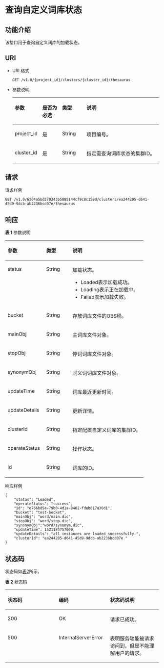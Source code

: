 # 查询自定义词库状态<a name="css_03_0028"></a>

## 功能介绍<a name="section874853215915"></a>

该接口用于查询自定义词库的加载状态。

## URI<a name="section8763193210910"></a>

-   URI 格式

    ```
    GET /v1.0/{project_id}/clusters/{cluster_id}/thesaurus
    ```

-   参数说明

    <a name="table57631032695"></a>
    <table><thead align="left"><tr id="row4445336913"><th class="cellrowborder" valign="top" width="15%" id="mcps1.1.5.1.1"><p id="p54417338910"><a name="p54417338910"></a><a name="p54417338910"></a>参数</p>
    </th>
    <th class="cellrowborder" valign="top" width="14.000000000000002%" id="mcps1.1.5.1.2"><p id="p1644733693"><a name="p1644733693"></a><a name="p1644733693"></a>是否为必选</p>
    </th>
    <th class="cellrowborder" valign="top" width="17%" id="mcps1.1.5.1.3"><p id="p11441233696"><a name="p11441233696"></a><a name="p11441233696"></a>类型</p>
    </th>
    <th class="cellrowborder" valign="top" width="54%" id="mcps1.1.5.1.4"><p id="p124403319916"><a name="p124403319916"></a><a name="p124403319916"></a>说明</p>
    </th>
    </tr>
    </thead>
    <tbody><tr id="row94414331098"><td class="cellrowborder" valign="top" width="15%" headers="mcps1.1.5.1.1 "><p id="p950595565411"><a name="p950595565411"></a><a name="p950595565411"></a>project_id</p>
    </td>
    <td class="cellrowborder" valign="top" width="14.000000000000002%" headers="mcps1.1.5.1.2 "><p id="p9444331997"><a name="p9444331997"></a><a name="p9444331997"></a>是</p>
    </td>
    <td class="cellrowborder" valign="top" width="17%" headers="mcps1.1.5.1.3 "><p id="p144412334919"><a name="p144412334919"></a><a name="p144412334919"></a>String</p>
    </td>
    <td class="cellrowborder" valign="top" width="54%" headers="mcps1.1.5.1.4 "><p id="p18449331896"><a name="p18449331896"></a><a name="p18449331896"></a>项目编号。</p>
    </td>
    </tr>
    <tr id="row14453320917"><td class="cellrowborder" valign="top" width="15%" headers="mcps1.1.5.1.1 "><p id="p15505145512547"><a name="p15505145512547"></a><a name="p15505145512547"></a>cluster_id</p>
    </td>
    <td class="cellrowborder" valign="top" width="14.000000000000002%" headers="mcps1.1.5.1.2 "><p id="p24410331398"><a name="p24410331398"></a><a name="p24410331398"></a>是</p>
    </td>
    <td class="cellrowborder" valign="top" width="17%" headers="mcps1.1.5.1.3 "><p id="p844133316918"><a name="p844133316918"></a><a name="p844133316918"></a>String</p>
    </td>
    <td class="cellrowborder" valign="top" width="54%" headers="mcps1.1.5.1.4 "><p id="p13441833493"><a name="p13441833493"></a><a name="p13441833493"></a>指定需查询词库状态的集群ID。</p>
    </td>
    </tr>
    </tbody>
    </table>


## 请求<a name="section1477913211910"></a>

请求样例

```
GET /v1.0/6204a5bd270343b5885144cf9c8c158d/clusters/ea244205-d641-45d9-9dcb-ab2236bcd07e/thesaurus
```

## 响应<a name="section19810103220915"></a>

**表 1**  参数说明

<a name="table2282125191510"></a>
<table><thead align="left"><tr id="row16282195131515"><th class="cellrowborder" valign="top" width="28.000000000000004%" id="mcps1.2.4.1.1"><p id="p4446331696"><a name="p4446331696"></a><a name="p4446331696"></a>参数</p>
</th>
<th class="cellrowborder" valign="top" width="19%" id="mcps1.2.4.1.2"><p id="p7440338917"><a name="p7440338917"></a><a name="p7440338917"></a>类型</p>
</th>
<th class="cellrowborder" valign="top" width="53%" id="mcps1.2.4.1.3"><p id="p184453317918"><a name="p184453317918"></a><a name="p184453317918"></a>说明</p>
</th>
</tr>
</thead>
<tbody><tr id="row142821951181515"><td class="cellrowborder" valign="top" width="28.000000000000004%" headers="mcps1.2.4.1.1 "><p id="p14081111574"><a name="p14081111574"></a><a name="p14081111574"></a>status</p>
</td>
<td class="cellrowborder" valign="top" width="19%" headers="mcps1.2.4.1.2 "><p id="p1971181065714"><a name="p1971181065714"></a><a name="p1971181065714"></a>String</p>
</td>
<td class="cellrowborder" valign="top" width="53%" headers="mcps1.2.4.1.3 "><p id="p4524238185713"><a name="p4524238185713"></a><a name="p4524238185713"></a>加载状态。</p>
<a name="ul16261175675719"></a><a name="ul16261175675719"></a><ul id="ul16261175675719"><li>Loaded表示加载成功。</li><li>Loading表示正在加载中。</li><li>Failed表示加载失败。</li></ul>
</td>
</tr>
<tr id="row543104310568"><td class="cellrowborder" valign="top" width="28.000000000000004%" headers="mcps1.2.4.1.1 "><p id="p14087119575"><a name="p14087119575"></a><a name="p14087119575"></a>bucket</p>
</td>
<td class="cellrowborder" valign="top" width="19%" headers="mcps1.2.4.1.2 "><p id="p3711201095716"><a name="p3711201095716"></a><a name="p3711201095716"></a>String</p>
</td>
<td class="cellrowborder" valign="top" width="53%" headers="mcps1.2.4.1.3 "><p id="p322318256578"><a name="p322318256578"></a><a name="p322318256578"></a>存放词库文件的OBS桶。</p>
</td>
</tr>
<tr id="row142728488564"><td class="cellrowborder" valign="top" width="28.000000000000004%" headers="mcps1.2.4.1.1 "><p id="p2040821145715"><a name="p2040821145715"></a><a name="p2040821145715"></a>mainObj</p>
</td>
<td class="cellrowborder" valign="top" width="19%" headers="mcps1.2.4.1.2 "><p id="p12711110135713"><a name="p12711110135713"></a><a name="p12711110135713"></a>String</p>
</td>
<td class="cellrowborder" valign="top" width="53%" headers="mcps1.2.4.1.3 "><p id="p11223132516573"><a name="p11223132516573"></a><a name="p11223132516573"></a>主词库文件对象。</p>
</td>
</tr>
<tr id="row15272154845619"><td class="cellrowborder" valign="top" width="28.000000000000004%" headers="mcps1.2.4.1.1 "><p id="p640812125718"><a name="p640812125718"></a><a name="p640812125718"></a>stopObj</p>
</td>
<td class="cellrowborder" valign="top" width="19%" headers="mcps1.2.4.1.2 "><p id="p147111710175715"><a name="p147111710175715"></a><a name="p147111710175715"></a>String</p>
</td>
<td class="cellrowborder" valign="top" width="53%" headers="mcps1.2.4.1.3 "><p id="p14223325185719"><a name="p14223325185719"></a><a name="p14223325185719"></a>停词词库文件对象。</p>
</td>
</tr>
<tr id="row1689113719407"><td class="cellrowborder" valign="top" width="28.000000000000004%" headers="mcps1.2.4.1.1 "><p id="p17891037154017"><a name="p17891037154017"></a><a name="p17891037154017"></a>synonymObj</p>
</td>
<td class="cellrowborder" valign="top" width="19%" headers="mcps1.2.4.1.2 "><p id="p7891937164018"><a name="p7891937164018"></a><a name="p7891937164018"></a>String</p>
</td>
<td class="cellrowborder" valign="top" width="53%" headers="mcps1.2.4.1.3 "><p id="p6891837114018"><a name="p6891837114018"></a><a name="p6891837114018"></a>同义词词库文件对象。</p>
</td>
</tr>
<tr id="row1215235445612"><td class="cellrowborder" valign="top" width="28.000000000000004%" headers="mcps1.2.4.1.1 "><p id="p13410312579"><a name="p13410312579"></a><a name="p13410312579"></a>updateTime</p>
</td>
<td class="cellrowborder" valign="top" width="19%" headers="mcps1.2.4.1.2 "><p id="p127123106579"><a name="p127123106579"></a><a name="p127123106579"></a>String</p>
</td>
<td class="cellrowborder" valign="top" width="53%" headers="mcps1.2.4.1.3 "><p id="p7223025185714"><a name="p7223025185714"></a><a name="p7223025185714"></a>词库最近更新时间。</p>
</td>
</tr>
<tr id="row7152135455612"><td class="cellrowborder" valign="top" width="28.000000000000004%" headers="mcps1.2.4.1.1 "><p id="p1141041165716"><a name="p1141041165716"></a><a name="p1141041165716"></a>updateDetails</p>
</td>
<td class="cellrowborder" valign="top" width="19%" headers="mcps1.2.4.1.2 "><p id="p671291020575"><a name="p671291020575"></a><a name="p671291020575"></a>String</p>
</td>
<td class="cellrowborder" valign="top" width="53%" headers="mcps1.2.4.1.3 "><p id="p18223132515717"><a name="p18223132515717"></a><a name="p18223132515717"></a>更新详情。</p>
</td>
</tr>
<tr id="row2152165475615"><td class="cellrowborder" valign="top" width="28.000000000000004%" headers="mcps1.2.4.1.1 "><p id="p9410318573"><a name="p9410318573"></a><a name="p9410318573"></a>clusterId</p>
</td>
<td class="cellrowborder" valign="top" width="19%" headers="mcps1.2.4.1.2 "><p id="p1071201075718"><a name="p1071201075718"></a><a name="p1071201075718"></a>String</p>
</td>
<td class="cellrowborder" valign="top" width="53%" headers="mcps1.2.4.1.3 "><p id="p19223192518575"><a name="p19223192518575"></a><a name="p19223192518575"></a>指定配置自定义词库的集群ID。</p>
</td>
</tr>
<tr id="row16866125216374"><td class="cellrowborder" valign="top" width="28.000000000000004%" headers="mcps1.2.4.1.1 "><p id="p386615524377"><a name="p386615524377"></a><a name="p386615524377"></a>operateStatus</p>
</td>
<td class="cellrowborder" valign="top" width="19%" headers="mcps1.2.4.1.2 "><p id="p08666524376"><a name="p08666524376"></a><a name="p08666524376"></a>String</p>
</td>
<td class="cellrowborder" valign="top" width="53%" headers="mcps1.2.4.1.3 "><p id="p14866165219373"><a name="p14866165219373"></a><a name="p14866165219373"></a>操作状态。</p>
</td>
</tr>
<tr id="row1164735713373"><td class="cellrowborder" valign="top" width="28.000000000000004%" headers="mcps1.2.4.1.1 "><p id="p19647657163716"><a name="p19647657163716"></a><a name="p19647657163716"></a>id</p>
</td>
<td class="cellrowborder" valign="top" width="19%" headers="mcps1.2.4.1.2 "><p id="p136471057193713"><a name="p136471057193713"></a><a name="p136471057193713"></a>String</p>
</td>
<td class="cellrowborder" valign="top" width="53%" headers="mcps1.2.4.1.3 "><p id="p6647857203713"><a name="p6647857203713"></a><a name="p6647857203713"></a>词库的ID。</p>
</td>
</tr>
</tbody>
</table>

响应样例

```
{
    "status": "Loaded",
    "operateStatus": "success",
    "id": "e766bd5a-79b0-4d1a-8402-fdeb017a36d1",
    "bucket": "test-bucket",
    "mainObj": "word/main.dic",
    "stopObj": "word/stop.dic",
    "synonymObj":"word/synonym.dic",
    "updateTime": 1521184757000,
    "updateDetails": "all instances are loaded successfully.",
    "clusterId": "ea244205-d641-45d9-9dcb-ab2236bcd07e " 
}
```

## 状态码<a name="section87962546391"></a>

状态码如[表2](#table209491933101317)所示。

**表 2**  状态码

<a name="table209491933101317"></a>
<table><thead align="left"><tr id="row194918333132"><th class="cellrowborder" valign="top" width="33.33333333333333%" id="mcps1.2.4.1.1"><p id="p6531343171310"><a name="p6531343171310"></a><a name="p6531343171310"></a>状态码</p>
</th>
<th class="cellrowborder" valign="top" width="33.33333333333333%" id="mcps1.2.4.1.2"><p id="p16534124318132"><a name="p16534124318132"></a><a name="p16534124318132"></a>编码</p>
</th>
<th class="cellrowborder" valign="top" width="33.33333333333333%" id="mcps1.2.4.1.3"><p id="p1453710437131"><a name="p1453710437131"></a><a name="p1453710437131"></a>状态码说明</p>
</th>
</tr>
</thead>
<tbody><tr id="row09491533111315"><td class="cellrowborder" valign="top" width="33.33333333333333%" headers="mcps1.2.4.1.1 "><p id="p1656994351310"><a name="p1656994351310"></a><a name="p1656994351310"></a>200</p>
</td>
<td class="cellrowborder" valign="top" width="33.33333333333333%" headers="mcps1.2.4.1.2 "><p id="p4573443111317"><a name="p4573443111317"></a><a name="p4573443111317"></a>OK</p>
</td>
<td class="cellrowborder" valign="top" width="33.33333333333333%" headers="mcps1.2.4.1.3 "><p id="p1057744317139"><a name="p1057744317139"></a><a name="p1057744317139"></a>请求已成功。</p>
</td>
</tr>
<tr id="row183761457407"><td class="cellrowborder" valign="top" width="33.33333333333333%" headers="mcps1.2.4.1.1 "><p id="p73765584014"><a name="p73765584014"></a><a name="p73765584014"></a>500</p>
</td>
<td class="cellrowborder" valign="top" width="33.33333333333333%" headers="mcps1.2.4.1.2 "><p id="zh-cn_topic_0122640420_p5333744"><a name="zh-cn_topic_0122640420_p5333744"></a><a name="zh-cn_topic_0122640420_p5333744"></a>InternalServerError</p>
</td>
<td class="cellrowborder" valign="top" width="33.33333333333333%" headers="mcps1.2.4.1.3 "><p id="zh-cn_topic_0122640420_p29380125"><a name="zh-cn_topic_0122640420_p29380125"></a><a name="zh-cn_topic_0122640420_p29380125"></a>表明服务端能被请求访问到，但是不能理解用户的请求。</p>
</td>
</tr>
</tbody>
</table>


